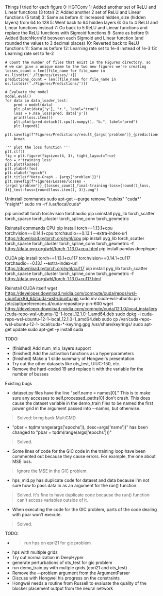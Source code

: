 Things I tried for each figure
0: HGTConv
1: Added another set of ReLU and Linear functions (3 total)
2: Added another 2 set of ReLU and Linear functions (5 total)
3: Same as before
4: Increased hidden_size (hidden layers) from 64 to 128
5: Went back to 64 hidden layers
6: Go to 4 ReLU and Linear functions instead
7: Go back to 5 ReLU and Linear functions and replace the ReLU functions with Sigmoid functions
8: Same as before
9: Added BatchNorm1d between each Sigmoid and Linear function (and rounded the values to 3 decimal places)
10: Reverted back to ReLU functions
11: Same as before
12: Learning rate set to 1e-4 instead of 1e-3
13: Learning rate set to 1e-2

    # Count the number of files that exist in the Figures directory, so
    # we can give a unique name to the two new figures we're creating
    losses_count = len([file_name for file_name in os.listdir('./Figures/Losses/')])
    predictions_count = len([file_name for file_name in os.listdir('./Figures/Predictions/')])

    # Evaluate the model
    model.eval()
    for data in data_loader_test:
        pred = model(data)
        plt.plot(data['y'], "r.", label="true")
        loss = F.mse_loss(pred, data['y'])
        print(loss.item())
        plt.plot(pred.detach().cpu().numpy(), "b.", label="pred")
        plt.legend()
        plt.savefig(f"Figures/Predictions/result_{args['problem']}_{predictions_count}.png")
        break

    ''' plot the loss function '''
    plt.clf()
    fig = plt.figure(figsize=(4, 3), tight_layout=True)
    foo = r'training loss'
    plt.plot(losses)
    plt.ylabel(foo)
    plt.xlabel("epoch")
    plt.title(f"Hete-Graph - {args['problem']}")
    plt.savefig(f"Figures/Losses/losses - {args['problem']}_{losses_count}_final-training-loss={round(t_loss, 3)}_test-loss={round(loss.item(), 3)}.png")


Uninstall commands
sudo apt-get --purge remove "*cublas*" "cuda*" "nsight*"
sudo rm -rf /usr/local/cuda*

pip uninstall torch torchvision torchaudio
pip uninstall pyg_lib torch_scatter torch_sparse torch_cluster torch_spline_conv torch_geometric


Reinstall commands
CPU
pip install torch==1.13.1+cpu torchvision==0.14.1+cpu torchaudio==0.13.1 --extra-index-url https://download.pytorch.org/whl/cpu
pip install pyg_lib torch_scatter torch_sparse torch_cluster torch_spline_conv torch_geometric -f https://data.pyg.org/whl/torch-1.13.0+cpu.html
pip install pandas deephyper

CUDA
pip install torch==1.13.1+cu117 torchvision==0.14.1+cu117 torchaudio==0.13.1 --extra-index-url https://download.pytorch.org/whl/cu117
pip install pyg_lib torch_scatter torch_sparse torch_cluster torch_spline_conv torch_geometric -f https://data.pyg.org/whl/torch-1.13.0+cu117.html


Reinstall CUDA itself
wget https://developer.download.nvidia.com/compute/cuda/repos/wsl-ubuntu/x86_64/cuda-wsl-ubuntu.pin
sudo mv cuda-wsl-ubuntu.pin /etc/apt/preferences.d/cuda-repository-pin-600
wget https://developer.download.nvidia.com/compute/cuda/12.1.0/local_installers/cuda-repo-wsl-ubuntu-12-1-local_12.1.0-1_amd64.deb
sudo dpkg -i cuda-repo-wsl-ubuntu-12-1-local_12.1.0-1_amd64.deb
sudo cp /var/cuda-repo-wsl-ubuntu-12-1-local/cuda-*-keyring.gpg /usr/share/keyrings/
sudo apt-get update
sudo apt-get -y install cuda


TODO:
- (finished) Add num_mlp_layers support
- (finished) Add the activation functions as a hyperparameters
- (finished) Make a 1 slide summary of Hongwei's presentation
- Try out the other datasets like ots_test, UIUC-150, etc.
- Remove the hard-coded 19 and replace it with the variable for the number of busses


Existing bugs
- dataset.py files have the line "self.name = names[0]." This is to make sure any accesses to self.processed_paths[0] don't crash.
  This does cause the dataset variable in the demo_train files to be named the first power grid in the argument passed into --names,
  but otherwise.
> Solved: bring back MultiGMD

- "pbar = tqdm(range(args['epochs']), desc=args['name'])" has been changed to "pbar = tqdm(range(args['epochs']))"
> Solved.

- Some lines of code for the GIC code in the training loop have been commented out because they cause errors. For example,
  the one about MSE loss.
> Ignore the MSE in the GIC problem.

- hps_mld.py has duplicate code for dataset and data because I'm not sure how to pass data in as an argument for the run() function
> Solved. It's fine to have duplicate code because the run() function can't access variables outside of it.

- When executing the code for the GIC problem, parts of the code dealing with pbar won't execute.
> Solved.



TODO:
* > run hps on epri21 for gic problem
* hps with multiple grids
* Try out normalization in DeepHyper
* generate perturbations of ots_test for gic problem
* run demo_train.py with multple grids (epri21 and ots_test)
* Remove the --problem argument from the ArgumentParser
* Discuss with Hongwei his progress on the constraints
* Hongwei needs a routine from Russell to evaluate the quality of the blocker placement output from the neural network
